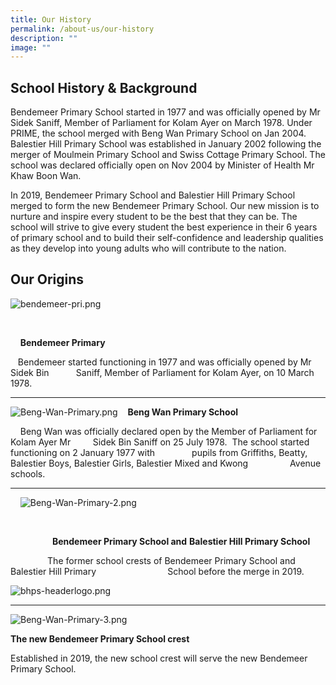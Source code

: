 ```yaml
---
title: Our History
permalink: /about-us/our-history
description: ""
image: ""
---
```

School History & Background
---------------------------

Bendemeer Primary School started in 1977 and was officially opened by Mr Sidek Saniff, Member of Parliament for Kolam Ayer on March 1978. Under PRIME, the school merged with Beng Wan Primary School on Jan 2004. Balestier Hill Primary School was established in January 2002 following the merger of Moulmein Primary School and Swiss Cottage Primary School. The school was declared officially open on Nov 2004 by Minister of Health Mr Khaw Boon Wan. 

  

In 2019, Bendemeer Primary School and Balestier Hill Primary School merged to form the new Bendemeer Primary School. Our new mission is to nurture and inspire every student to be the best that they can be. The school will strive to give every student the best experience in their 6 years of primary school and to build their self-confidence and leadership qualities as they develop into young adults who will contribute to the nation.  

  

Our Origins
-----------


![bendemeer-pri.png](https://bendemeerpri-moe-edu-sg-admin.cwp.sg/qql/slot/u740/2019/About%20us/bendemeer-pri.png)  

          

    **Bendemeer Primary**   
  
   Bendemeer started functioning in 1977 and was officially opened by Mr Sidek Bin           Saniff, Member of Parliament for Kolam Ayer, on 10 March 1978.      
  

* * *

  
![Beng-Wan-Primary.png](https://bendemeerpri-moe-edu-sg-admin.cwp.sg/qql/slot/u740/2019/About%20us/Beng-Wan-Primary.png)    **Beng Wan Primary School**  
  

    Beng Wan was officially declared open by the Member of Parliament for Kolam Ayer Mr         Sidek Bin Saniff on 25 July 1978.  The school started functioning on 2 January 1977 with               pupils from Griffiths, Beatty, Balestier Boys, Balestier Girls, Balestier Mixed and Kwong                 Avenue schools.

  

* * *

    ![Beng-Wan-Primary-2.png](https://bendemeerpri-moe-edu-sg-admin.cwp.sg/qql/slot/u740/2019/About%20us/Beng-Wan-Primary-2.png)  

  

  

           

                 **Bendemeer Primary School and** **Balestier Hill Primary School**  

               The former school crests of Bendemeer Primary School and Balestier Hill Primary                             School before the merge in 2019.

![bhps-headerlogo.png](https://bendemeerpri-moe-edu-sg-admin.cwp.sg/qql/slot/u939/bhps-headerlogo.png)

  

  

  

  

  

  

  

  

* * *

![Beng-Wan-Primary-3.png](https://bendemeerpri-moe-edu-sg-admin.cwp.sg/qql/slot/u740/2019/About%20us/Beng-Wan-Primary-3.png)

  

**The new Bendemeer Primary School crest**  

  

Established in 2019, the new school crest will serve the new Bendemeer Primary School.